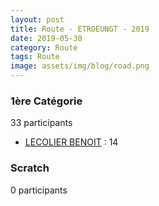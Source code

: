 ```yaml
---
layout: post
title: Route - ETROEUNGT - 2019
date: 2019-05-30
category: Route
tags: Route
image: assets/img/blog/road.png
---
```


### 1ère Catégorie
33 participants
- [LECOLIER BENOIT](https://teamspecializedlille.cc/coureurs/lecolierbenoit) : 14

### Scratch
0 participants
